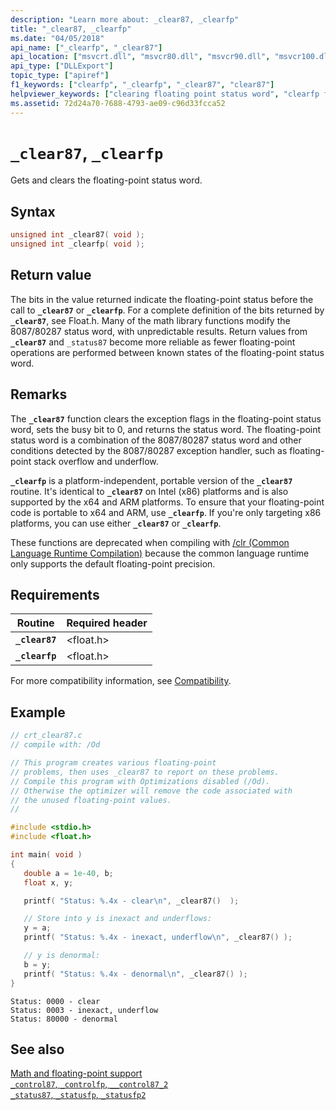 ```yaml
---
description: "Learn more about: _clear87, _clearfp"
title: "_clear87, _clearfp"
ms.date: "04/05/2018"
api_name: ["_clearfp", "_clear87"]
api_location: ["msvcrt.dll", "msvcr80.dll", "msvcr90.dll", "msvcr100.dll", "msvcr100_clr0400.dll", "msvcr110.dll", "msvcr110_clr0400.dll", "msvcr120.dll", "msvcr120_clr0400.dll", "ucrtbase.dll", "api-ms-win-crt-runtime-l1-1-0.dll"]
api_type: ["DLLExport"]
topic_type: ["apiref"]
f1_keywords: ["clearfp", "_clearfp", "_clear87", "clear87"]
helpviewer_keywords: ["clearing floating point status word", "clearfp function", "_clear87 function", "_clearfp function", "clear87 function"]
ms.assetid: 72d24a70-7688-4793-ae09-c96d33fcca52
---
```

# `_clear87`, `_clearfp`

Gets and clears the floating-point status word.

## Syntax

```C
unsigned int _clear87( void );
unsigned int _clearfp( void );
```

## Return value

The bits in the value returned indicate the floating-point status before the call to **`_clear87`** or **`_clearfp`**. For a complete definition of the bits returned by **`_clear87`**, see Float.h. Many of the math library functions modify the 8087/80287 status word, with unpredictable results. Return values from **`_clear87`** and `_status87` become more reliable as fewer floating-point operations are performed between known states of the floating-point status word.

## Remarks

The **`_clear87`** function clears the exception flags in the floating-point status word, sets the busy bit to 0, and returns the status word. The floating-point status word is a combination of the 8087/80287 status word and other conditions detected by the 8087/80287 exception handler, such as floating-point stack overflow and underflow.

**`_clearfp`** is a platform-independent, portable version of the **`_clear87`** routine. It's identical to **`_clear87`** on Intel (x86) platforms and is also supported by the x64 and ARM platforms. To ensure that your floating-point code is portable to x64 and ARM, use **`_clearfp`**. If you're only targeting x86 platforms, you can use either **`_clear87`** or **`_clearfp`**.

These functions are deprecated when compiling with [/clr (Common Language Runtime Compilation)](../../build/reference/clr-common-language-runtime-compilation.md) because the common language runtime only supports the default floating-point precision.

## Requirements

| Routine | Required header |
|---|---|
| **`_clear87`** | \<float.h> |
| **`_clearfp`** | \<float.h> |

For more compatibility information, see [Compatibility](../compatibility.md).

## Example

```C
// crt_clear87.c
// compile with: /Od

// This program creates various floating-point
// problems, then uses _clear87 to report on these problems.
// Compile this program with Optimizations disabled (/Od).
// Otherwise the optimizer will remove the code associated with
// the unused floating-point values.
//

#include <stdio.h>
#include <float.h>

int main( void )
{
   double a = 1e-40, b;
   float x, y;

   printf( "Status: %.4x - clear\n", _clear87()  );

   // Store into y is inexact and underflows:
   y = a;
   printf( "Status: %.4x - inexact, underflow\n", _clear87() );

   // y is denormal:
   b = y;
   printf( "Status: %.4x - denormal\n", _clear87() );
}
```

```Output
Status: 0000 - clear
Status: 0003 - inexact, underflow
Status: 80000 - denormal
```

## See also

[Math and floating-point support](../floating-point-support.md)\
[`_control87`, `_controlfp`, `__control87_2`](control87-controlfp-control87-2.md)\
[`_status87`, `_statusfp`, `_statusfp2`](status87-statusfp-statusfp2.md)
